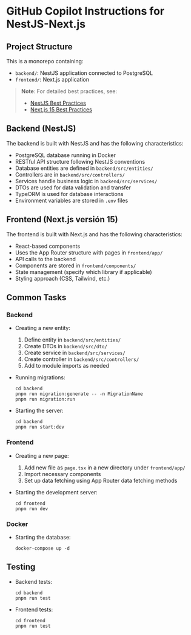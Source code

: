 # GitHub Copilot Instructions for NestJS-Next.js

## Project Structure

This is a monorepo containing:

- `backend/`: NestJS application connected to PostgreSQL
- `frontend/`: Next.js application

> **Note**: For detailed best practices, see:
>
> - [NestJS Best Practices](./prompts/nestjs-best-practices.prompt.md)
> - [Next.js 15 Best Practices](./prompts/nextjs15-best-practices.prompt.md)

## Backend (NestJS)

The backend is built with NestJS and has the following characteristics:

- PostgreSQL database running in Docker
- RESTful API structure following NestJS conventions
- Database entities are defined in `backend/src/entities/`
- Controllers are in `backend/src/controllers/`
- Services handle business logic in `backend/src/services/`
- DTOs are used for data validation and transfer
- TypeORM is used for database interactions
- Environment variables are stored in `.env` files

## Frontend (Next.js versión 15)

The frontend is built with Next.js and has the following characteristics:

- React-based components
- Uses the App Router structure with pages in `frontend/app/`
- API calls to the backend
- Components are stored in `frontend/components/`
- State management (specify which library if applicable)
- Styling approach (CSS, Tailwind, etc.)

## Common Tasks

### Backend

- Creating a new entity:

  1. Define entity in `backend/src/entities/`
  2. Create DTOs in `backend/src/dto/`
  3. Create service in `backend/src/services/`
  4. Create controller in `backend/src/controllers/`
  5. Add to module imports as needed

- Running migrations:

  ```
  cd backend
  pnpm run migration:generate -- -n MigrationName
  pnpm run migration:run
  ```

- Starting the server:
  ```
  cd backend
  pnpm run start:dev
  ```

### Frontend

- Creating a new page:

  1. Add new file as `page.tsx` in a new directory under `frontend/app/`
  2. Import necessary components
  3. Set up data fetching using App Router data fetching methods

- Starting the development server:
  ```
  cd frontend
  pnpm run dev
  ```

### Docker

- Starting the database:
  ```
  docker-compose up -d
  ```

## Testing

- Backend tests:

  ```
  cd backend
  pnpm run test
  ```

- Frontend tests:
  ```
  cd frontend
  pnpm run test
  ```

